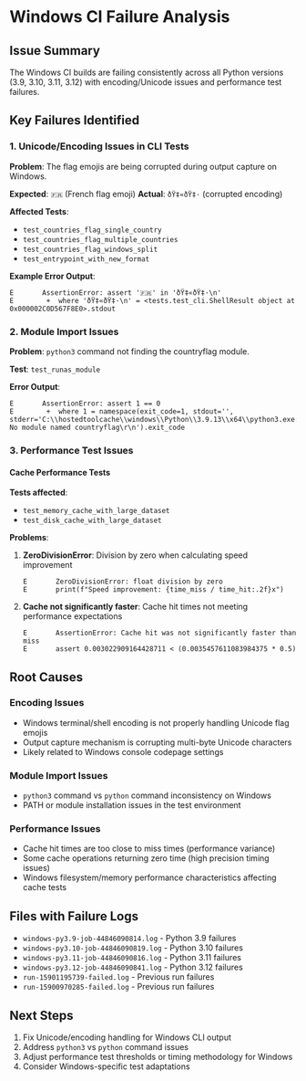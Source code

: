 # Windows CI Failure Analysis

## Issue Summary
The Windows CI builds are failing consistently across all Python versions (3.9, 3.10, 3.11, 3.12) with encoding/Unicode issues and performance test failures.

## Key Failures Identified

### 1. Unicode/Encoding Issues in CLI Tests
**Problem**: The flag emojis are being corrupted during output capture on Windows.

**Expected**: `🇫🇷` (French flag emoji)
**Actual**: `ðŸ‡«ðŸ‡·` (corrupted encoding)

**Affected Tests**:
- `test_countries_flag_single_country`
- `test_countries_flag_multiple_countries` 
- `test_countries_flag_windows_split`
- `test_entrypoint_with_new_format`

**Example Error Output**:
```
E       AssertionError: assert '🇫🇷' in 'ðŸ‡«ðŸ‡·\n'
E        +  where 'ðŸ‡«ðŸ‡·\n' = <tests.test_cli.ShellResult object at 0x000002C0D567F8E0>.stdout
```

### 2. Module Import Issues
**Problem**: `python3` command not finding the countryflag module.

**Test**: `test_runas_module`

**Error Output**:
```
E       AssertionError: assert 1 == 0
E        +  where 1 = namespace(exit_code=1, stdout='', stderr='C:\\hostedtoolcache\\windows\\Python\\3.9.13\\x64\\python3.exe: No module named countryflag\r\n').exit_code
```

### 3. Performance Test Issues

#### Cache Performance Tests
**Tests affected**: 
- `test_memory_cache_with_large_dataset` 
- `test_disk_cache_with_large_dataset`

**Problems**:
1. **ZeroDivisionError**: Division by zero when calculating speed improvement
   ```
   E       ZeroDivisionError: float division by zero
   E       print(f"Speed improvement: {time_miss / time_hit:.2f}x")
   ```

2. **Cache not significantly faster**: Cache hit times not meeting performance expectations
   ```
   E       AssertionError: Cache hit was not significantly faster than miss
   E       assert 0.003022909164428711 < (0.0035457611083984375 * 0.5)
   ```

## Root Causes

### Encoding Issues
- Windows terminal/shell encoding is not properly handling Unicode flag emojis
- Output capture mechanism is corrupting multi-byte Unicode characters
- Likely related to Windows console codepage settings

### Module Import Issues  
- `python3` command vs `python` command inconsistency on Windows
- PATH or module installation issues in the test environment

### Performance Issues
- Cache hit times are too close to miss times (performance variance)
- Some cache operations returning zero time (high precision timing issues)
- Windows filesystem/memory performance characteristics affecting cache tests

## Files with Failure Logs
- `windows-py3.9-job-44846090814.log` - Python 3.9 failures
- `windows-py3.10-job-44846090819.log` - Python 3.10 failures  
- `windows-py3.11-job-44846090816.log` - Python 3.11 failures
- `windows-py3.12-job-44846090841.log` - Python 3.12 failures
- `run-15901195739-failed.log` - Previous run failures
- `run-15900970285-failed.log` - Previous run failures

## Next Steps
1. Fix Unicode/encoding handling for Windows CLI output
2. Address `python3` vs `python` command issues 
3. Adjust performance test thresholds or timing methodology for Windows
4. Consider Windows-specific test adaptations
